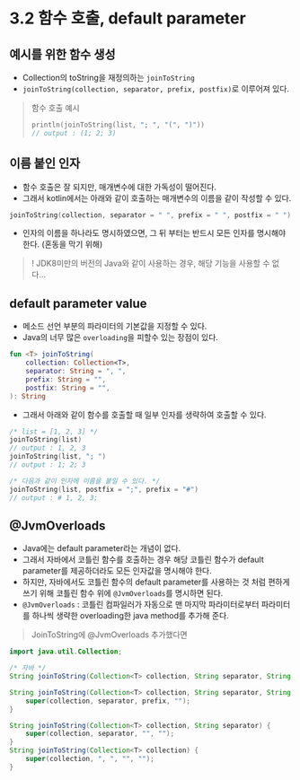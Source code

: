 # 3.2 함수 호출, default parameter

## 예시를 위한 함수 생성

- Collection의 toString을 재정의하는 `joinToString`
- `joinToString(collection, separator, prefix, postfix)`로 이루어져 있다.

> 함수 호출 예시
> ```kotlin
> println(joinToString(list, "; ", "(", ")"))
> // output : (1; 2; 3)
> ```

## 이름 붙인 인자

- 함수 호출은 잘 되지만, 매개변수에 대한 가독성이 떨어진다.
- 그래서 kotlin에서는 아래와 같이 호출하는 매개변수의 이름을 같이 작성할 수 있다.

```kotlin
joinToString(collection, separator = " ", prefix = " ", postfix = " ")
```

- 인자의 이름을 하나라도 명시하였으면, 그 뒤 부터는 반드시 모든 인자를 명시해야 한다. (혼동을 막기 위해)

> ! JDK8미만의 버전의 Java와 같이 사용하는 경우, 해당 기능을 사용할 수 없다...

## default parameter value

- 메소드 선언 부분의 파라미터의 기본값을 지정할 수 있다.
- Java의 너무 많은 `overloading`을 피할수 있는 장점이 있다.

```kotlin
fun <T> joinToString(
    collection: Collection<T>,
    separator: String = ", ",
    prefix: String = "",
    postfix: String = "",
): String
```

- 그래서 아래와 같이 함수를 호출할 때 일부 인자를 생략하여 호출할 수 있다.

```kotlin
/* list = [1, 2, 3] */
joinToString(list)
// output : 1, 2, 3
joinToString(list, "; ")
// output : 1; 2; 3

/* 다음과 같이 인자에 이름을 붙일 수 있다. */
joinToString(list, postfix = ";", prefix = "#")
// output : # 1, 2, 3;
```

## @JvmOverloads

- Java에는 default parameter라는 개념이 없다.
- 그래서 자바에서 코틀린 함수를 호출하는 경우 해당 코틀린 함수가 default parameter를 제공하더라도 모든 인자값을 명시해야 한다.
- 하지만, 자바에서도 코틀린 함수의 default parameter를 사용하는 것 처럼 편하게 쓰기 위해 코틀린 함수 위에 `@JvmOverloads`를 명시하면 된다.
- `@JvmOverloads` : 코틀린 컴파일러가 자동으로 맨 마지막 파라미터로부터 파라미터를 하나씩 생략한 overloading한 java method를 추가해 준다.

> JoinToString에 @JvmOverloads 추가했다면
>

```java
import java.util.Collection;

/* 자바 */
String joinToString(Collection<T> collection, String separator, String prefix, String postfix);

String joinToString(Collection<T> collection, String separator, String prefix) {
    super(collection, separator, prefix, "");
}

String joinToString(Collection<T> collection, String separator) {
    super(collection, separator, "", "");
}
String joinToString(Collection<T> collection) {
    super(collection, ", ", "", "");
}
```